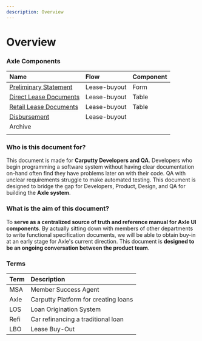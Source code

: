 ```yaml
---
description: Overview
---
```


# Overview

### Axle Components

| Name | Flow | Component |
| :--- | :--- | :--- |
| [Preliminary Statement](components/form/lbo-preliminary-statement.md) | Lease-buyout | Form |
| [Direct Lease Documents](components/task-tables/) | Lease-buyout | Table |
| [Retail Lease Documents](components/task-tables/retail-lease-documents.md) | Lease-buyout | Table |
| [Disbursement](components/task-tables/disbursement.md) | Lease-buyout |  |
| Archive |  |  |
|  |  |  |

### **Who is this document for?**

This document is made for **Carputty Developers and QA**. Developers who begin programming a software system without having clear documentation on-hand often find they have problems later on with their code. QA with unclear requirements struggle to make automated testing. This document is designed to bridge the gap for Developers, Product, Design, and QA for building the **Axle system**.

### **What is the aim of this document?**

To **serve as a centralized source of truth and reference manual for Axle UI components**. By actually sitting down with members of other departments to write functional specification documents, we will be able to obtain buy-in at an early stage for Axle's current direction. This document is **designed to be an ongoing conversation between the product team**.

### Terms

| Term | Description |
| :--- | :--- |
| MSA | Member Success Agent |
| Axle | Carputty Platform for creating loans |
| LOS | Loan Origination System |
| Refi | Car refinancing a traditional loan |
| LBO | Lease Buy-Out |

